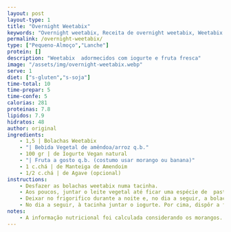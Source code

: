 ```yaml
---
layout: post
layout-type: 1
title: "Overnight Weetabix"
keywords: "Overnight weetabix, Receita de overnight weetabix, Weetabix com iogurte e fruta, Pequeno-almoço saudável, Weetabix vegano, Lanche rápido e vegano, Receita fácil com weetabix, Como fazer overnight weetabix, Pequeno-almoço nutritivo, Alimentação plant-based"
permalink: /overnight-weetabix/
type: ["Pequeno-Almoço","Lanche"]
protein: []
description: "Weetabix  adormecidos com iogurte e fruta fresca"
image: "/assets/img/overnight-weetabix.webp"
serve: 1
diet: ["s-gluten","s-soja"]
time-total: 10
time-prepar: 5 
time-confe: 5
calorias: 281
proteinas: 7.8
lipidos: 7.9
hidratos: 48
author: original
ingredients:
    - 1,5 | Bolachas Weetabix
    - "| Bebida Vegetal de amêndoa/arroz q.b."
    - 100 gr | de Iogurte Vegan natural
    - "| Fruta a gosto q.b. (costumo usar morango ou banana)"
    - 1 c.chá | de Manteiga de Amendoim
    - 1/2 c.chá | de Agave (opcional)
instructions:
    - Desfazer as bolachas weetabix numa tacinha.
    - Aos poucos, juntar o leite vegetal até ficar uma espécie de  pasta com alguma consistência. A ideia não é que fique líquida.
    - Deixar no frigorifico durante a noite e, no dia a seguir, a bolacha deverá estar numa textura tipo _cheesecake_.
    - No dia a seguir, à tacinha juntar o iogurte. Por cima, dispôr a fruta cortada e finalizar com um fio de manteiga de amendoim e de agave (opcional).
notes:
    - A informação nutricional foi calculada considerando os morangos.
---
```


